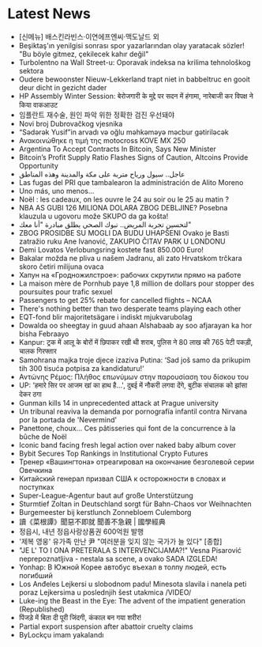 # Latest News
-  [신메뉴] 배스킨라빈스·이연에프엔씨·맥도날드 외
-  Beşiktaş'ın yenilgisi sonrası spor yazarlarından olay yaratacak sözler! "Bu böyle gitmez, çekilecek kahır değil"
-  Turbolentno na Wall Street-u: Oporavak indeksa na krilima tehnološkog sektora
-  Oudere bewoonster Nieuw-Lekkerland trapt niet in babbeltruc en gooit deur dicht in gezicht dader
-  HP Assembly Winter Session: बेरोजगारी के मुद्दे पर सदन में हंगामा, नारेबाजी कर विपक्ष ने किया वाकआउट
-  임플란트 재수술, 원인 파악 위한 정확한 검진 우선돼야
-  Novi broj Dubrovačkog vjesnika
-  “Sədərək Yusif”in arvadı və oğlu məhkəməyə məcbur gətiriləcək
-  Ανακοινώθηκε η τιμή της motocross KOVE MX 250
-  Argentina To Accept Contracts In Bitcoin, Says New Minister
-  Bitcoin’s Profit Supply Ratio Flashes Signs of Caution, Altcoins Provide Opportunity
-  عاجل.. سيول ورياح متربة على مكة والمدينة وهذه المناطق
-  Las fugas del PRI que tambalearon la administración de Alito Moreno
-  Uno más, uno menos...
-  Noël : les cadeaux, on les ouvre le 24 au soir ou le 25 au matin ?
-  NBA AS GUBI 126 MILIONA DOLARA ZBOG DEBLJINE? Posebna klauzula u ugovoru može SKUPO da ga košta!
-  لتحسين تجربة المريض.. تبوك الصحي يطلق مبادرة "أنا معك"
-  ZBOG PROSIDBE SU MOGLI DA BUDU UHAPŠENI Ovako je Basti zatražio ruku Ane Ivanović, ZAKUPIO ČITAV PARK U LONDONU
-  Demi Lovatos Verlobungsring kostete fast 850.000 Euro!
-  Bakalar možda ne pliva u našem Jadranu, ali zato Hrvatskom trčkara skoro četiri milijuna ovaca
-  Хапун на «Гродножилстрое»: рабочих скрутили прямо на работе
-  La maison mère de Pornhub paye 1,8 million de dollars pour stopper des poursuites pour trafic sexuel
-  Passengers to get 25% rebate for cancelled flights – NCAA
-  There's nothing better than two desperate teams playing each other
-  EQT-fond blir majoritetsägare i indiskt mjukvarubolag
-  Dowalda oo sheegtay in guud ahaan Alshabaab ay soo afjarayan ka hor bisha Febraayo
-  Kanpur: ट्रक में आलू के बोरों में छिपाकर रखी थी शराब, पुलिस ने 80 लाख की 765 पेटी पकड़ी, चालक गिरफ्तार
-  Samohrana majka troje djece izaziva Putina: ‘Sad još samo da prikupim tih 300 tisuća potpisa za kandidaturu!‘
-  Αντώνης Ρέμος: Πλήθος επωνύμων στην παρουσίαση του δίσκου του
-  UP: 'हमारे सिर पर आजम खां का हाथ है...', दुबई में नौकरी लगवा देंगे, बुटीक संचालक को झांसा देकर ठगा
-  Gunman kills 14 in unprecedented attack at Prague university
-  Un tribunal reaviva la demanda por pornografía infantil contra Nirvana por la portada de 'Nevermind'
-  Panettone, choux... Ces pâtisseries qui font de la concurrence à la bûche de Noël
-  Iconic band facing fresh legal action over naked baby album cover
-  Bybit Secures Top Rankings in Institutional Crypto Futures
-  Тренер «Вашингтона» отреагировал на окончание безголевой серии Овечкина
-  Китайский генерал призвал США к осторожности в словах и поступках
-  Super-League-Agentur baut auf große Unterstützung
-  Sturmtief Zoltan in Deutschland sorgt für Bahn-Chaos vor Weihnachten
-  Burgemeester bij kerstlunch Zonnebloem Culemborg
-  讀《菜根譚》聞惡不即就 聞善不急親 | 國學經典
-  정읍시, 내년 정읍사랑상품권 600억원 발행
-  '제복 영웅' 유가족 만난 尹 "여러분을 잊지 않는 국가가 늘 있다" [종합]
-  "JE L' TO I ONA PRETERALA S INTERVENCIJAMA?!" Vesna Pisarović neprepoznatljiva - nestala sa scene, a ovako SADA IZGLEDA!
-  Yonhap: В Южной Корее автобус въехал в толпу людей, есть погибший
-  Los Anđeles Lejkersi u slobodnom padu! Minesota slavila i nanela peti poraz Lejkersima u poslednjih šest utakmica /VIDEO/
-  Luke-ing the Beast in the Eye: The advent of the impatient generation (Republished)
-  पिंजड़े में बिता दी पूरी जिंदगी, कंकाल बन गया शरीर!
-  Partial export suspension after abattoir cruelty claims
-  ByLockçu imam yakalandı
